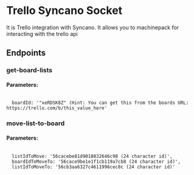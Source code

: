 # Trello Syncano Socket

It is Trello integration with Syncano. It allows you to machinepack for interacting with the trello api

## Endpoints

### get-board-lists

#### Parameters:
```

  boardId: '"xeRDSK8Z" (Hint: You can get this from the boards URL: https://trello.com/b/this_value_here'
```


### move-list-to-board

#### Parameters:
```

  listIdToMove: '56cacebe81d9018832646c98 (24 character id)',
  boardIdToMoveTo: '56cace9be1e1f1cb119a7cb8 (24 character id)',
  listIdToMoveTo: '56cb3aa6327c4611996cec8c (24 character id)'
```

